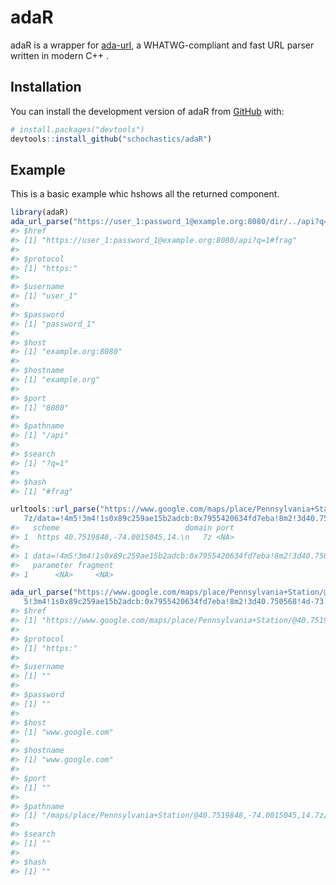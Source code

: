 
<!-- README.md is generated from README.Rmd. Please edit that file -->

# adaR

adaR is a wrapper for [ada-url](https://github.com/ada-url/ada), a
WHATWG-compliant and fast URL parser written in modern C++ .

## Installation

You can install the development version of adaR from
[GitHub](https://github.com/) with:

``` r
# install.packages("devtools")
devtools::install_github("schochastics/adaR")
```

## Example

This is a basic example whic hshows all the returned component.

``` r
library(adaR)
ada_url_parse("https://user_1:password_1@example.org:8080/dir/../api?q=1#frag")
#> $href
#> [1] "https://user_1:password_1@example.org:8080/api?q=1#frag"
#> 
#> $protocol
#> [1] "https:"
#> 
#> $username
#> [1] "user_1"
#> 
#> $password
#> [1] "password_1"
#> 
#> $host
#> [1] "example.org:8080"
#> 
#> $hostname
#> [1] "example.org"
#> 
#> $port
#> [1] "8080"
#> 
#> $pathname
#> [1] "/api"
#> 
#> $search
#> [1] "?q=1"
#> 
#> $hash
#> [1] "#frag"
```

``` r
urltools::url_parse("https://www.google.com/maps/place/Pennsylvania+Station/@40.7519848,-74.0015045,14.
   7z/data=!4m5!3m4!1s0x89c259ae15b2adcb:0x7955420634fd7eba!8m2!3d40.750568!4d-73.993519")
#>   scheme                            domain port
#> 1  https 40.7519848,-74.0015045,14.\n   7z <NA>
#>                                                                                 path
#> 1 data=!4m5!3m4!1s0x89c259ae15b2adcb:0x7955420634fd7eba!8m2!3d40.750568!4d-73.993519
#>   parameter fragment
#> 1      <NA>     <NA>

ada_url_parse("https://www.google.com/maps/place/Pennsylvania+Station/@40.7519848,-74.0015045,14.7z/data=!4m
   5!3m4!1s0x89c259ae15b2adcb:0x7955420634fd7eba!8m2!3d40.750568!4d-73.993519")
#> $href
#> [1] "https://www.google.com/maps/place/Pennsylvania+Station/@40.7519848,-74.0015045,14.7z/data=!4m%20%20%205!3m4!1s0x89c259ae15b2adcb:0x7955420634fd7eba!8m2!3d40.750568!4d-73.993519"
#> 
#> $protocol
#> [1] "https:"
#> 
#> $username
#> [1] ""
#> 
#> $password
#> [1] ""
#> 
#> $host
#> [1] "www.google.com"
#> 
#> $hostname
#> [1] "www.google.com"
#> 
#> $port
#> [1] ""
#> 
#> $pathname
#> [1] "/maps/place/Pennsylvania+Station/@40.7519848,-74.0015045,14.7z/data=!4m%20%20%205!3m4!1s0x89c259ae15b2adcb:0x7955420634fd7eba!8m2!3d40.750568!4d-73.993519"
#> 
#> $search
#> [1] ""
#> 
#> $hash
#> [1] ""
```
